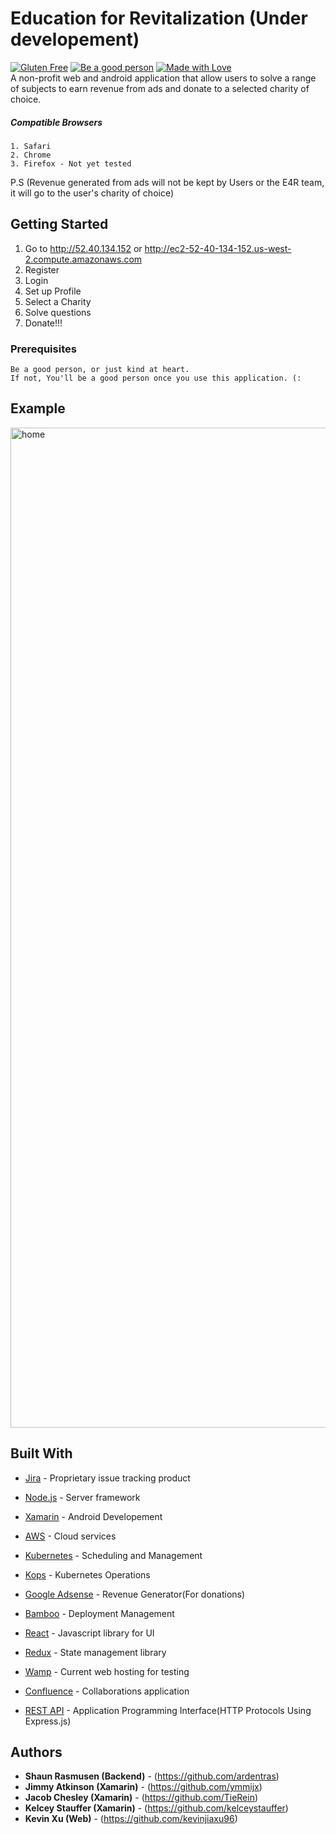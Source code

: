 # Education for Revitalization (Under developement)
<a href="#"> 
  <img src="https://forthebadge.com/images/badges/gluten-free.svg"
       alt="Gluten Free"></a>

<a href="#"> 
  <img src="https://forthebadge.com/images/badges/makes-people-smile.svg"
       alt="Be a good person"></a>

<a href="#"> 
  <img src="https://forthebadge.com/images/badges/built-with-love.svg"
       alt="Made with Love"></a>

<br>
A non-profit web and android application that allow users to solve a range of subjects to earn revenue from ads and donate to a selected charity of choice.

##### Compatible Browsers
```
1. Safari
2. Chrome
3. Firefox - Not yet tested
```

P.S (Revenue generated from ads will not be kept by Users or the E4R team, it will go to the user's charity of choice)

## Getting Started

1. Go to <a href="http://52.40.134.152" target="_blank">http://52.40.134.152</a> or <a href="http://ec2-52-40-134-152.us-west-2.compute.amazonaws.com" target="_blank">http://ec2-52-40-134-152.us-west-2.compute.amazonaws.com</a>
2. Register
3. Login
4. Set up Profile
5. Select a Charity
6. Solve questions
7. Donate!!!

### Prerequisites

```
Be a good person, or just kind at heart.
If not, You'll be a good person once you use this application. (:
```

## Example
<img width="1600" alt="home" src="https://user-images.githubusercontent.com/26973140/35903926-023d11f6-0b96-11e8-8538-0a7f4a372607.png">


## Built With

* [Jira](https://www.atlassian.com/software/jira) - Proprietary issue tracking product
* [Node.js](https://nodejs.org/) - Server framework
* [Xamarin](https://www.xamarin.com) - Android Developement
* [AWS](https://aws.amazon.com) - Cloud services  
* [Kubernetes](https://github.com/kubernetes/kubernetes) - Scheduling and Management
* [Kops](https://github.com/kubernetes/kops) - Kubernetes Operations
* [Google Adsense](https://www.google.com/adsense) - Revenue Generator(For donations)
* [Bamboo](https://www.atlassian.com/software/bamboo) - Deployment Management
* [React](https://reactjs.org) - Javascript library for UI
* [Redux](https://redux.js.org) - State management library
* [Wamp](http://www.wampserver.com/en/) - Current web hosting for testing
* [Confluence](https://www.atlassian.com/software/confluence) - Collaborations application

* [REST API](http://www.restapitutorial.com) - Application Programming Interface(HTTP Protocols Using Express.js)

## Authors

* **Shaun Rasmusen (Backend)** - (https://github.com/ardentras)
* **Jimmy Atkinson (Xamarin)** - (https://github.com/ymmijx)
* **Jacob Chesley (Xamarin)** - (https://github.com/TieRein)
* **Kelcey Stauffer (Xamarin)** - (https://github.com/kelceystauffer)
* **Kevin Xu (Web)** - (https://github.com/kevinjiaxu96)
